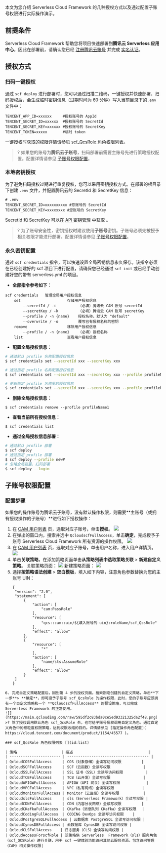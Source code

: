 
本文为您介绍 Serverless Cloud Framework 的几种授权方式以及通过配置子账号权限进行实际操作演示。

## 前提条件
Serverless Cloud Framework 帮助您将项目快速部署到**腾讯云 Serverless 应用中心**，因此在部署前，请确认您已经 [注册腾讯云账号](https://cloud.tencent.com/document/product/378/17985) 并完成 [实名认证](https://cloud.tencent.com/document/product/378/10495)。

## 授权方式
 
### 扫码一键授权

通过 `scf deploy` 进行部署时，您可以通过扫描二维码，一键授权并快速部署，扫码授权后，会生成临时密钥信息（过期时间为 60 分钟）写入当前目录下的 .`env` 文件中：
```
TENCENT_APP_ID=xxxxxx     #授权账号的 AppId
TENCENT_SECRET_ID=xxxxxx  #授权账号的 SecretId
TENCENT_SECRET_KEY=xxxxxx #授权账号的 SecretKey
TENCENT_TOKEN=xxxxx       #临时 token
```
一键授权时获取的权限详情请参见 [scf_QcsRole 角色权限列表](#list)。

>? 如果您的账号为**腾讯云子账号**，扫码部署前需要主账号先进行策略授权配置。配置详情请参见 [子账号权限配置](#rightsprofile)。

### 本地密钥授权

为了避免扫码授权过期进行重复授权，您可以采用密钥授权方式。在部署的根目录下创建 `.env` 文件，并配置腾讯云的 SecretId 和 SecretKey 信息：

```
# .env
TENCENT_SECRET_ID=xxxxxxxxxx #您账号的 SecretId
TENCENT_SECRET_KEY=xxxxxxxx #您账号的 SecretKey
```

 SecretId 和 SecretKey 可以在 [API 密钥管理](https://console.cloud.tencent.com/cam/capi) 中获取 。  

>? 为了账号安全性，密钥授权时建议使用**子账号**密钥。子账号必须先被授予相关权限才能进行部署。配置详情请参见 [子账号权限配置](#rightsprofile)。

### 永久密钥配置

通过 `scf credentials` 指令，可以快速设置全局密钥信息永久保存。该指令必须在已经创建好的 scf 项目下进行配置，请确保您已经通过 `scf init` 或已经手动创建好您的带有 serverless.yml 的项目。

- **全部指令参考如下：**
```plaintext
scf credentials   管理全局用户授权信息
    set                     存储用户授权信息
        --secretId / -i          （必填）腾讯云 CAM 账号 secretId
        --secretKey / -k         （必填）腾讯云 CAM 账号 secretKey
        --profile / -n {name}    授权名称，默认为 "default"
        --overwrite / -o         覆写已有授权名称的密钥
    remove                  移除用户授权信息
        --profile / -n {name}    （必填）授权名称
    list                    查看用户授权信息
```

- **配置全局授权信息：**
```sh
# 通过默认 profile 名称配置授权信息
$ scf credentials set --secretId xxx --secretKey xxx

# 通过指定 profile 名称配置授权信息
$ scf credentials set --secretId xxx --secretKey xxx --profile profileName1

# 更新指定 profile 名称里的授权信息
$ scf credentials set --secretId xxx --secretKey xxx --profile profileName1 --overwrite
```

- **删除全局授权信息：**
```plaintext
$ scf credentials remove --profile profileName1
```

- **查看当前所有授权信息：**
```plaintext
$ scf credentials list
```

- **通过全局授权信息部署：**
```sh
# 通过默认 profile 部署
$ scf deploy
# 通过指定 profile 部署
$ scf deploy --profile newP
# 忽略全局变量，扫码部署
$ scf deploy --login
```

## 子账号权限配置 [](id:rightsprofile)

### 配置步骤

如果您的操作账号为腾讯云子账号，没有默认操作权限，则需要**主账号（或拥有授权操作的子账号）**进行如下授权操作：

1. 在 [CAM 用户列表](https://console.cloud.tencent.com/cam/user) 页，选取对应子账号，单击**授权**。
![](https://main.qcloudimg.com/raw/590a469cf473b21e4d8e379efdae0bff.png)
2. 在弹出的窗口内，搜索并选中 `QcloudscfFullAccess`，单击**确定**，完成授予子账号 Serverless Cloud Framework 所有资源的操作权限。
![](https://main.qcloudimg.com/raw/941afa81e8ed40d3580decf1507416eb.png)
3. 在 [CAM 用户列表](https://console.cloud.tencent.com/cam/user) 页，选取对应子账号，单击用户名称，进入用户详情页。
![](https://main.qcloudimg.com/raw/ce66123b04c2dee19275c428e9ede34d.png)
4. 单击**关联策略**，在添加策略页面单击**从策略列表中选取策略关联** > **新建自定义策略**。
关联策略页面：
![](https://main.qcloudimg.com/raw/b4ef36e9e3d812dd3207ca73781432f8.png)
新建策略页面：
![](https://main.qcloudimg.com/raw/f91f811e812ae256cb11a3d1936e2eed.png)
5. 选择**按策略语法创建** > **空白模板**，填入如下内容，注意角色参数替换为您的主账号 UIN：
   ```
   {
    "version": "2.0",
    "statement": [
        {
            "action": [
                "cam:PassRole"
            ],
            "resource": [
                "qcs::cam::uin/${填入账号的 uin}:roleName/scf_QcsRole"
            ],
            "effect": "allow"
        },
        {
            "resource": [
                "*"
            ],
            "action": [
                "name/sts:AssumeRole"
            ],
            "effect": "allow"
        }
    ]
   }
 ```
6. 完成自定义策略配置后，回到第 4 步的授权页面，搜索刚刚创建的自定义策略，单击**下一步**> **确定**，即可授予子账号 scf_QcsRole 的操作权限，此时，您的子账号应该拥有一个自定义策略和一个 **QcloudscfFullAccess** 的预设策略，可以完成 Serverless Framework 的正常使用。
![](https://main.qcloudimg.com/raw/595df2c83bda0ce5ed93321325da2f48.png)
 >? 除了授权调用默认角色 scf_QcsRole 外，也可给子账号授权调用自定义角色。通过自定义角色中的细粒度权限策略，达到权限收缩的目的。详情请参见 [指定操作角色配置]( https://cloud.tencent.com/document/product/1154/45577 )。

### scf_QcsRole 角色权限列表 [](id:list)

| 策略                    | 描述                                  |      
| ----------------------- | ------------------------------------- | 
| QcloudCOSFullAccess     | COS（对象存储）全读写访问权限         |      
| QcloudSCFFullAccess     | SCF（云函数）全读写权限               |      
| QcloudSSLFullAccess     | SSL 证书（SSL）全读写访问权限          |      
| QcloudTCBFullAccess     | TCB（云开发）全读写权限               |      
| QcloudAPIGWFullAccess   | APIGW（API 网关）全读写权限            |      
| QcloudVPCFullAccess     | VPC（私有网络）全读写权限             |      
| QcloudMonitorFullAccess | Monitor（云监控）全读写权限           |      
| QcloudslsFullAccess     | sls（Serverless Framework）全读写权限 |      
| QcloudCDNFullAccess     | CDN（内容分发网络）全读写权限         |      
| QcloudCKafkaFullAccess  | CKafka（消息队列 CKafka）全读写权限   |      
| QcloudCodingFullAccess  | CODING DevOps 全读写访问权限    |
| QcloudPostgreSQLFullAccess | 云数据库 PostgreSQL 全读写访问权限 |
| QcloudCynosDBFullAccess | 云数据库 CynosDB 全读写访问权限 |
| QcloudCLSFullAccess    | 日志服务（CLS）全读写访问权限 |
| QcloudAccessForscfRole | 该策略供 Serverless  Framework（sls）服务角色（scf_QCSRole）进行关联，用于 scf 一键体验功能访问其他云服务资源。包含访问管理（CAM）相关操作权限|
